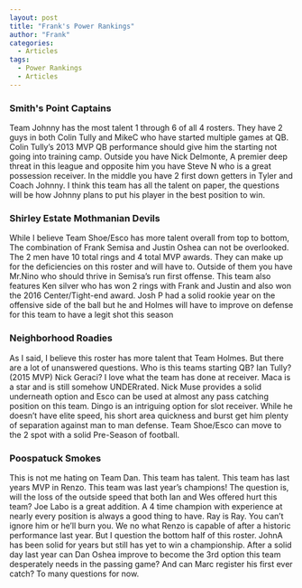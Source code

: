```yaml
---
layout: post
title: "Frank's Power Rankings"
author: "Frank"
categories:
  - Articles
tags:
  - Power Rankings
  - Articles
---
```


### Smith's Point Captains
Team Johnny has the most talent 1 through 6 of all 4 rosters. They have 2 guys in both Colin Tully and MikeC who have started multiple games at QB. Colin Tully’s 2013 MVP QB performance should give him the starting not going into training camp. Outside you have Nick Delmonte, A premier deep threat in this league and opposite him you have Steve N who is a great possession receiver. In the middle you have 2 first down getters in Tyler and Coach Johnny. I think this team has all the talent on paper, the questions will be how Johnny plans to put his player in the best position to win.

### Shirley Estate Mothmanian Devils
While I believe Team Shoe/Esco has more talent overall from top to bottom, The combination of Frank Semisa and Justin Oshea can not be overlooked. The 2 men have 10 total rings and 4 total MVP awards. They can make up for the deficiencies on this roster and will have to. Outside of them you have Mr.Nino who should thrive in Semisa’s run first offense. This team also features Ken silver who has won 2 rings with Frank and Justin and also won the 2016 Center/Tight-end award. Josh P had a solid rookie year on the offensive side of the ball but he and Holmes will have to improve on defense for this team to have a legit shot this season

### Neighborhood Roadies
As I said, I believe this roster has more talent that Team Holmes. But there are a lot of unanswered questions. Who is this teams starting QB? Ian Tully? (2015 MVP) Nick Geraci? I love what the team has done at receiver. Maca is a star and is still somehow UNDERrated. Nick Muse provides a solid underneath option and Esco can be used at almost any pass catching position on this team. Dingo is an intriguing option for slot receiver. While he doesn’t have elite speed, his short area quickness and burst get him plenty of separation against man to man defense. Team Shoe/Esco can move to the 2 spot with a solid Pre-Season of football.

### Poospatuck Smokes
This is not me hating on Team Dan. This team has talent. This team has last years MVP in Renzo. This team was last year’s champions! The question is, will the loss of the outside speed that both Ian and Wes offered hurt this team? Joe Labo is a great addition. A 4 time champion with experience at nearly every position is always a good thing to have. Ray is Ray. You can’t ignore him or he’ll burn you. We no what Renzo is capable of after a historic performance last year. But I question the bottom half of this roster. JohnA has been solid for years but still has yet to win a championship. After a solid day last year can Dan Oshea improve to become the 3rd option this team desperately needs in the passing game? And can Marc register his first ever catch? To many questions for now.
